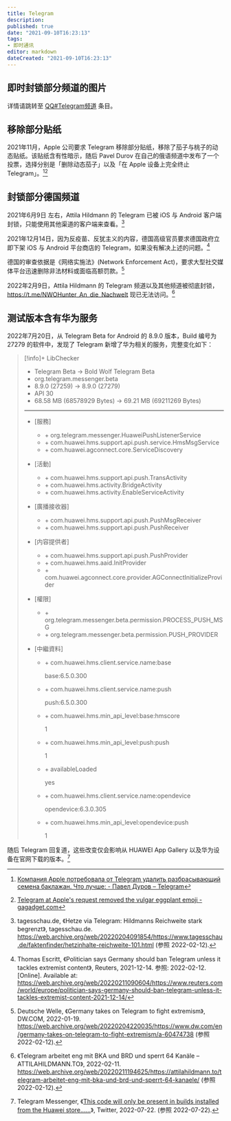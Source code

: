```yaml
---
title: Telegram
description:
published: true
date: "2021-09-10T16:23:13"
tags:
- 即时通讯
editor: markdown
dateCreated: "2021-09-10T16:23:13"
---
```


## 即时封锁部分频道的图片

详情请跳转至 [QQ#Telegram频道](/company/腾讯/QQ.md#Telegram频道) 条目。

## 移除部分贴纸

2021年11月，Apple 公司要求 Telegram 移除部分贴纸，移除了茄子与桃子的动态贴纸。该贴纸含有性暗示，随后 Pavel Durov 在自己的俄语频道中发布了一个投票，选择分别是「删除动态茄子」以及「在 Apple 设备上完全终止 Telegram」。[^dr37][^406]

[^dr37]: [Компания Apple потребовала от Telegram удалить разбрасывающий семена баклажан. Что лучше: - Павел Дуров – Telegram](https://web.archive.org/web/20211127055721/https://t.me/s/durov_russia/37)

[^406]: [Telegram at Apple's request removed the vulgar eggplant emoji - gagadget.com](https://web.archive.org/web/20211128062406/https://gagadget.com/en/91773-telegram-at-apples-request-removed-the-vulgar-eggplant-emoji/)

## 封锁部分德国频道

2021年6月9日 左右，Attila Hildmann 的 Telegram 已被 iOS 与 Android 客户端封锁，只能使用其他渠道的客户端来查看。[^101]

[^101]: tagesschau.de, 《Hetze via Telegram: Hildmanns Reichweite stark begrenzt》, tagesschau.de. <https://web.archive.org/web/20220204091854/https://www.tagesschau.de/faktenfinder/hetzinhalte-reichweite-101.html> (参照 2022-02-12).


2021年12月14日，因为反疫苗、反犹主义的内容，德国高级官员要求德国政府立即下架 iOS 与 Android 平台商店的 Telegram，如果没有解决上述的问题。[^psgsb]

[^psgsb]: Thomas Escritt, 《Politician says Germany should ban Telegram unless it tackles extremist content》, Reuters, 2021-12-14. 参照: 2022-02-12. [Online]. Available at: <https://web.archive.org/web/20220211090604/https://www.reuters.com/world/europe/politician-says-germany-should-ban-telegram-unless-it-tackles-extremist-content-2021-12-14/>

德国的审查依据是《网络实施法》(Network Enforcement Act)，要求大型社交媒体平台迅速删除非法材料或面临高额罚款。[^60474738]

[^60474738]: Deutsche Welle, 《Germany takes on Telegram to fight extremism》, DW.COM, 2022-01-19. <https://web.archive.org/web/20220204220035/https://www.dw.com/en/germany-takes-on-telegram-to-fight-extremism/a-60474738> (参照 2022-02-12).

2022年2月9日，Attila Hildmann 的 Telegram 频道以及其他频道被彻底封锁，<https://t.me/NWOHunter_An_die_Nachwelt> 现已无法访问。[^64-ka]

[^64-ka]: 《Telegram arbeitet eng mit BKA und BRD und sperrt 64 Kanäle – ATTILAHILDMANN.TO》, 2022-02-11. <https://web.archive.org/web/20220211194625/https://attilahildmann.to/telegram-arbeitet-eng-mit-bka-und-brd-und-sperrt-64-kanaele/> (参照 2022-02-12).

## 测试版本含有华为服务

2022年7月20日，从 Telegram Beta for Android 的 8.9.0 版本，Build 编号为 27279 的软件中，发现了 Telegram 新增了华为相关的服务，完整变化如下：

> [!info]+ LibChecker
>
> +   Telegram Beta → Bold Wolf Telegram Beta
> +   org.telegram.messenger.beta
> +   8.9.0 (27259) → 8.9.0 (27279)
> +   API 30
> +   68.58 MB (68578929 Bytes) → 69.21 MB (69211269 Bytes)
> 
> ---
>
> +   [服務]
>
>     +   \+ org.telegram.messenger.HuaweiPushListenerService
>     +   \+ com.huawei.hms.support.api.push.service.HmsMsgService
>     +   \+ com.huawei.agconnect.core.ServiceDiscovery
>
> +   [活動]
>
>     +   \+ com.huawei.hms.support.api.push.TransActivity
>     +   \+ com.huawei.hms.activity.BridgeActivity
>     +   \+ com.huawei.hms.activity.EnableServiceActivity
>
> +   [廣播接收器]
>
>     +   \+ com.huawei.hms.support.api.push.PushMsgReceiver
>     +   \+ com.huawei.hms.support.api.push.PushReceiver
>
> +   [内容提供者]
>
>     +   \+ com.huawei.hms.support.api.push.PushProvider
>     +   \+ com.huawei.hms.aaid.InitProvider
>     +   \+ com.huawei.agconnect.core.provider.AGConnectInitializeProvider
>
> +   [權限]
>
>     +   \+ org.telegram.messenger.beta.permission.PROCESS_PUSH_MSG
>     +   \+ org.telegram.messenger.beta.permission.PUSH_PROVIDER
>
> +   [中繼資料]
>
>     +   \+ com.huawei.hms.client.service.name:base
>
>         base:6.5.0.300
>
>     +   \+ com.huawei.hms.client.service.name:push
>
>         push:6.5.0.300
>
>     +   \+ com.huawei.hms.min_api_level:base:hmscore
>
>         1
>
>     +   \+ com.huawei.hms.min_api_level:push:push
>
>         1
>
>     +   \+ availableLoaded
>
>         yes
>
>     +   \+ com.huawei.hms.client.service.name:opendevice
>
>         opendevice:6.3.0.305
>
>     +   \+ com.huawei.hms.min_api_level:opendevice:push
>
>         1

随后 Telegram 回复道，这些改变仅会影响从 HUAWEI App Gallery 以及华为设备在官网下载的版本。[^1550242842076856320]

[^1550242842076856320]: Telegram Messenger, 《[This code will only be present in builds installed from the Huawei store……](https://web.archive.org/web/20220722044612/https://twitter.com/telegram/status/1550242842076856320)》, Twitter, 2022-07-22. (参照 2022-07-22).
